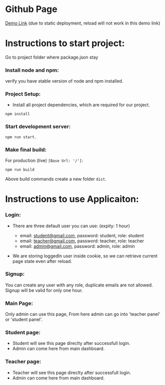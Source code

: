 # Github Page
[Demo Link](https://shabbir-sj.github.io/face-detector/)
(due to static deployment, reload will not work in this demo link)

# Instructions to start project:

Go to project folder where package.json stay


### Install node and npm:

verify you have stable version of node and npm installed. 


### Project Setup:

- Install all project dependencies, which are required for our project.

```
npm install
```

### Start development server:

```
npm run start.
```

### Make final build:

For production (live) ``[Base Url: '/']``:

```
npm run build
```

Above build commands create a new folder ``dist``.


# Instructions to use Applicaiton:

### Login:

- There are three default user you can use: (expity: 1 hour)
  - email: student@gmail.com, password: student, role: student
  - email: teacher@gmail.com, password: teacher, role: teacher
  - email: admin@gmail.com, password: admin, role: admin

- We are storing loggedIn user inside cookie, so we can retrieve current page state even after reload.


### Signup:

You can create any user with any role, duplicate emails are not allowed. Signup will be valid for only one hour.


### Main Page:

Only admin can use this page, From here admin can go into 'teacher panel' or 'student panel'.


### Student page:

- Student will see this page direclty after successfull login.
- Admin can come here from main dashboard.


### Teacher page:

- Teacher will see this page direclty after successfull login.
- Admin can come here from main dashboard.

